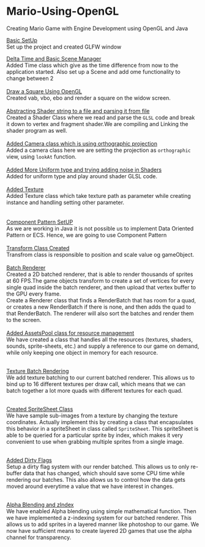 # Mario-Using-OpenGL
Creating Mario Game with Engine Development using OpenGL and Java 



[Basic SetUp](../../tree/3dd31208d9d236acccda3a86137a5a0f61f3eeec)</br>
Set up the project and created GLFW window


[Delta Time and Basic Scene Manager](../../tree/2af5f87b011119a967edb8dc54ce9008630ae12f)</br>
Added Time class which give as the time difference from now to the application started. Also set up a Scene and add ome functionality to change between 2
</br>
</br>
[ Draw a Square Using OpenGL](../../tree/234ac52019dc52a873c14358eae880d64cfa698a)</br>
Created vab, vbo, ebo and render a square on the widow screen.
</br>
</br>
[Abstracting Shader string to a file and parsing it from file](../../tree/d7d3181fc345353d3c61cc54ff06bc2c5d33ff83)</br>
Created a Shader Class where we read and parse the `GLSL` code and break it down to vertex and fragment shader.We are compiling and Linking the shader program as well.
</br>
</br>
[Added Camera class which is using orthographic projection](../../tree/7a10a4e85091da762c11ed497632337b5f618c2c)</br>
Added a camera class here we are setting the projection as `orthographic` view, using `lookAt` function.
</br>
</br>
[Added More Uniform type and trying adding noise in Shaders](../../tree/3ebe7956d3f16905a3efdfa38b58fdf5cffde746)</br>
Added for uniform type and play around shader GLSL code.
</br>
</br>
[Added Texture](../../tree/c5d19750e18ca96f91291deabb0d6770e325b954)</br>
Added Texture class which take texture path as parameter while creating instance and handling setting other parameter.</br>
</br></br>
[Component Pattern SetUP](../../tree/b2de7ecf1e28adf0fceab1c6c174bd90e67a54e4)</br>
As we are working in Java it is not possible us to implement Data Oriented Pattern or ECS. Hence, we are going to use Component Pattern
</br></br>
[Transform Class Created](../../tree/b9542586ced40cb219a4c1c2b8d6710e51dd2d51)</br>
Transfrom class is responsible to position and scale value og gameObject.
</br></br>
[Batch Renderer](../../tree/d645b27d03da5ab0d4f1cdf282990cd02e8a5944)</br>
Created a 2D batched renderer, that is able to render thousands of sprites at 60 FPS.The game objects transform to create a set of
vertices for every single quad inside the batch renderer, and then upload that vertex buffer to the GPU every frame.</br>
Create a Renderer class that finds a RenderBatch that has room for a quad, or creates a new RenderBatch if there is none, and then adds the quad to that RenderBatch. 
The renderer will also sort the batches and render them to the screen.</br></br>
[Added AssetsPool class for resource management](../../tree/b593a85b64d8d54ede8e34f261d17dd0e74fddf1)</br>
We have created a class that handles all the resources (textures, shaders, sounds, sprite-sheets, etc.) and supply a reference to our 
game on demand, while only keeping one object in memory for each resource.</br></br>

[Texture Batch Rendering](../../tree/01abd11b64af8367055a89099f5ccf0055a0c02f)</br>
We  add texture batching to our current batched renderer. This allows us to bind up to 16 different textures 
per draw call, which means that we can batch together a lot more quads with different textures for each quad.
</br></br>

[Created SpriteSheet Class](../../tree/fe5f9b8b8914753d7ecd55ee57b6a2eb1c029e15)</br>
We have sample sub-images from a texture by changing the texture coordinates.
Actually implement this by creating a class that encapsulates this behavior in a spriteSheet in class called `SpriteSheet`. This spriteSheet is able to be queried for
a particular sprite by index, which makes it very convenient to use when grabbing multiple sprites from a single image.
</br></br>

[Added Dirty Flags](../../tree/4b56eb1fbcf4552385b151a626ecf28b89a4a5e7)</br>
Setup a dirty flag system with our render batched.
This allows us to only re-buffer data that has changed, which should save some CPU time while rendering our batches.
This also allows us to control how the data gets moved around everytime a value that we have interest in changes.
</br></br>

[Alpha Blending and zIndex](../../tree/7a6358183fbe8785fef07e68106e08326edfcb6b)</br>
We have enabled Alpha blending using  simple mathematical function.
Then we have implemented a z-indexing system for our batched renderer. This allows us to add sprites in a layered manner
like photoshop to our game.
We now have sufficient means to create layered 2D games that use the alpha channel for transparency.